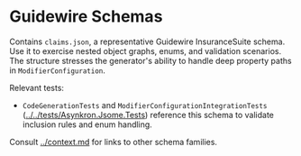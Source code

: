 # Guidewire Schemas

Contains `claims.json`, a representative Guidewire InsuranceSuite schema. Use it to exercise nested object graphs, enums, and
validation scenarios. The structure stresses the generator's ability to handle deep property paths in `ModifierConfiguration`.

Relevant tests:
- `CodeGenerationTests` and `ModifierConfigurationIntegrationTests`
  ([../../tests/Asynkron.Jsome.Tests](../../tests/Asynkron.Jsome.Tests/context.md)) reference this schema to validate inclusion
  rules and enum handling.

Consult [../context.md](../context.md) for links to other schema families.
